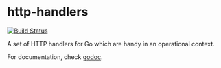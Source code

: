 http-handlers
=============

[![Build Status](https://travis-ci.org/codahale/http-handlers.png?branch=master)](https://travis-ci.org/codahale/http-handlers)

A set of HTTP handlers for Go which are handy in an operational context.

For documentation, check [godoc](https://godoc.org/github.com/codahale/http-handlers).
